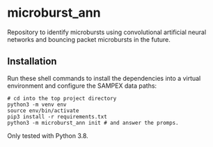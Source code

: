 # microburst_ann
Repository to identify microbursts using convolutional artificial neural networks and bouncing packet microbursts in the future. 

## Installation
Run these shell commands to install the dependencies into a virtual 
environment and configure the SAMPEX data paths:

```
# cd into the top project directory
python3 -m venv env
source env/bin/activate
pip3 install -r requirements.txt
python3 -m microburst_ann init # and answer the promps.
```

Only tested with Python 3.8.
